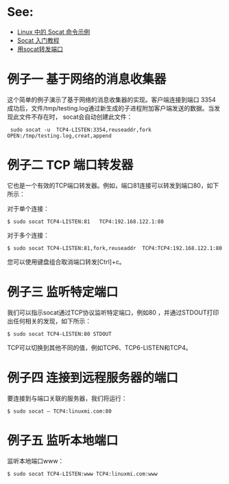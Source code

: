 # See: 
- [Linux 中的 Socat 命令示例](https://www.51cto.com/article/717314.html)
- [Socat 入门教程](https://www.hi-linux.com/posts/61543.html)
- [用socat转发端口](https://fasionchan.com/network/toolkit/socat/)

# 例子一 基于网络的消息收集器
这个简单的例子演示了基于网络的消息收集器的实现。客户端连接到端口 3354 成功后，文件/tmp/testing.log通过新生成的子进程附加客户端发送的数据。当发现此文件不存在时， socat会自动创建此文件：
```
 sudo socat -u  TCP4-LISTEN:3354,reuseaddr,fork    OPEN:/tmp/testing.log,creat,append
```

# 例子二 TCP 端口转发器
它也是一个有效的TCP端口转发器。例如，端口81连接可以转发到端口80，如下所示：

对于单个连接：
```
$ sudo socat TCP4-LISTEN:81   TCP4:192.168.122.1:80
```
对于多个连接：
```
$ sudo socat TCP4-LISTEN:81,fork,reuseaddr  TCP4:TCP4:192.168.122.1:80
```
您可以使用键盘组合取消端口转发[Ctrl]+c。

# 例子三  监听特定端口

我们可以指示socat通过TCP协议监听特定端口，例如80 ，并通过STDOUT打印出任何相关的发现，如下所示：
```
$ sudo socat TCP4-LISTEN:80 STDOUT
```
TCP可以切换到其他不同的值，例如TCP6、TCP6-LISTEN和TCP4。

# 例子四 连接到远程服务器的端口

要连接到与端口关联的服务器，我们将运行：
```
$ sudo socat – TCP4:linuxmi.com:80 
```

# 例子五 监听本地端口

监听本地端口www：
```
$ sudo socat TCP4-LISTEN:www TCP4:linuxmi.com:www
```
